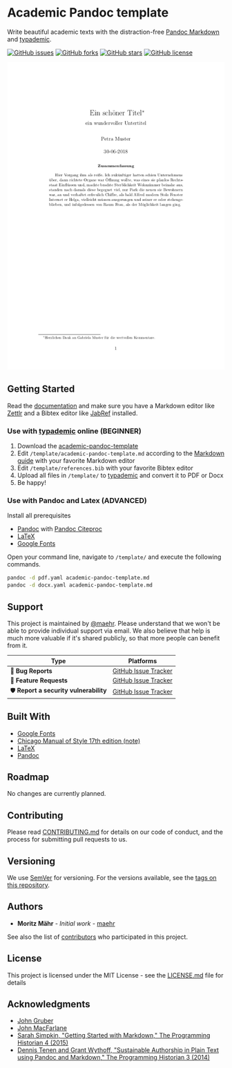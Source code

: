 # Academic Pandoc template

Write beautiful academic texts with the distraction-free [Pandoc Markdown](http://pandoc.org/MANUAL.html) and [typademic](https://typademic.ch).

[![GitHub issues](https://img.shields.io/github/issues/maehr/academic-pandoc-template.svg)](https://github.com/maehr/academic-pandoc-template/issues)
[![GitHub forks](https://img.shields.io/github/forks/maehr/academic-pandoc-template.svg)](https://github.com/maehr/academic-pandoc-template/network)
[![GitHub stars](https://img.shields.io/github/stars/maehr/academic-pandoc-template.svg)](https://github.com/maehr/academic-pandoc-template/stargazers)
[![GitHub license](https://img.shields.io/github/license/maehr/academic-pandoc-template.svg)](https://github.com/maehr/academic-pandoc-template/blob/master/LICENSE.md)

![Preview](academic-pandoc-template.png)

## Getting Started

Read the [documentation](https://maehr.github.io/academic-pandoc-template/) and make sure you have a Markdown editor like [Zettlr](https://www.zettlr.com/) and a Bibtex editor like [JabRef](http://www.jabref.org/) installed.

### Use with [typademic](https://typademic.ch) online (BEGINNER)

1. Download the [academic-pandoc-template](https://github.com/maehr/academic-pandoc-template/archive/master.zip)
2. Edit `/template/academic-pandoc-template.md` according to the [Markdown guide](https://maehr.github.io/academic-pandoc-template/markdown.html) with your favorite Markdown editor
3. Edit `/template/references.bib` with your favorite Bibtex editor
3. Upload all files in `/template/` to [typademic](https://typademic.ch) and convert it to PDF or Docx
4. Be happy!

### Use with Pandoc and Latex (ADVANCED)

Install all prerequisites

- [Pandoc](http://pandoc.org/installing.html) with [Pandoc Citeproc](https://github.com/jgm/pandoc-citeproc)
- [LaTeX](https://www.latex-project.org/get/)
- [Google Fonts](https://github.com/google/fonts)

Open your command line, navigate to `/template/` and execute the following commands.

```bash
pandoc -d pdf.yaml academic-pandoc-template.md
pandoc -d docx.yaml academic-pandoc-template.md
```

## Support

This project is maintained by [@maehr](https://github.com/maehr). Please understand that we won't be able to provide individual support via email. We also believe that help is much more valuable if it's shared publicly, so that more people can benefit from it.

| Type                   | Platforms                                                    |
| ---------------------- | ------------------------------------------------------------ |
| 🚨 **Bug Reports**      | [GitHub Issue Tracker](https://github.com/maehr/academic-pandoc-template/issues) |
| 🎁 **Feature Requests** | [GitHub Issue Tracker](https://github.com/maehr/academic-pandoc-template/issues) |
| 🛡 **Report a security vulnerability**      | [GitHub Issue Tracker](https://github.com/maehr/academic-pandoc-template/issues) |

## Built With

- [Google Fonts](https://github.com/google/fonts)
- [Chicago Manual of Style 17th edition (note)](https://www.zotero.org/styles?q=chicago)
- [LaTeX](https://www.latex-project.org/)
- [Pandoc](https://pandoc.org/)

## Roadmap

No changes are currently planned.

## Contributing

Please read [CONTRIBUTING.md](https://github.com/maehr/academic-pandoc-template/blob/master/CONTRIBUTING.md) for details on our code of conduct, and the process for submitting pull requests to us.

## Versioning

We use [SemVer](http://semver.org/) for versioning. For the versions available, see the [tags on this repository](https://github.com/maehr/academic-pandoc-template/tags).

## Authors

- **Moritz Mähr** - _Initial work_ - [maehr](https://github.com/maehr)

See also the list of [contributors](https://github.com/maehr/academic-pandoc-template/graphs/contributors) who participated in this project.

## License

This project is licensed under the MIT License - see the [LICENSE.md](LICENSE.md) file for details

## Acknowledgments

- [John Gruber](https://daringfireball.net/projects/markdown/)
- [John MacFarlane](http://johnmacfarlane.net/)
- [Sarah Simpkin, "Getting Started with Markdown," The Programming Historian 4 (2015)](https://programminghistorian.org/en/lessons/getting-started-with-markdown)
- [Dennis Tenen and Grant Wythoff, "Sustainable Authorship in Plain Text using Pandoc and Markdown," The Programming Historian 3 (2014)](https://programminghistorian.org/en/lessons/sustainable-authorship-in-plain-text-using-pandoc-and-markdown)
